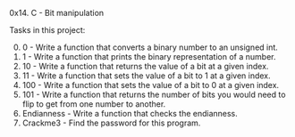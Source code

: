 0x14. C - Bit manipulation

Tasks in this project:

0. 0 - Write a function that converts a binary number to an unsigned int.
1. 1 - Write a function that prints the binary representation of a number.
2. 10 - Write a function that returns the value of a bit at a given index.
3. 11 - Write a function that sets the value of a bit to 1 at a given index.
4. 100 - Write a function that sets the value of a bit to 0 at a given index.
5. 101 - Write a function that returns the number of bits you would need to flip to get from one number to another.
6. Endianness - Write a function that checks the endianness.
7. Crackme3 - Find the password for this program.
